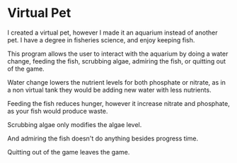 # Virtual Pet

I created a virtual pet, however I made it an aquarium instead of another pet.
I have a degree in fisheries science, and enjoy keeping fish.

This program allows the user to interact with the aquarium by doing a water change, feeding the fish, scrubbing algae,
admiring the fish, or quitting out of the game.

Water change lowers the nutrient levels for both phosphate or nitrate, as in a non virtual tank they would be adding new water with less nutrients.

Feeding the fish reduces hunger, however it increase nitrate and phosphate, as your fish would produce waste.

Scrubbing algae only modifies the algae level.

And admiring the fish doesn't do anything besides progress time.

Quitting out of the game leaves the game. 
